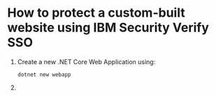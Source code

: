 # How to protect a custom-built website using IBM Security Verify SSO

1.  Create a new .NET Core Web Application using:
    ```
    dotnet new webapp
    ```

2.  